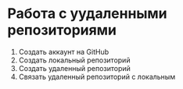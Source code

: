 # Работа с уудаленными репозиториями
 1. Создать аккаунт на  GitHub
 2. Создать локальный репозиторий
 3. Создать удаленный репозиторий
 4. Связать удаленный репозиторий с локальным